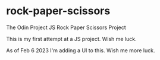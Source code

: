 # rock-paper-scissors
The Odin Project JS Rock Paper Scissors Project

This is my first attempt at a JS project. Wish me luck.

As of Feb 6 2023 I'm adding a UI to this. Wish me more luck.